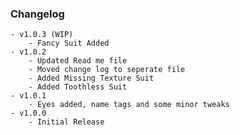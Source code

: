 ### Changelog
	- v1.0.3 (WIP)
		- Fancy Suit Added
	- v1.0.2
		- Updated Read me file
		- Moved change log to seperate file
		- Added Missing Texture Suit
		- Added Toothless Suit
	- v1.0.1
		- Eyes added, name tags and some minor tweaks
	- v1.0.0
		- Initial Release
    
